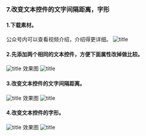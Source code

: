 ### 7.改变文本控件的文字间隔距离，字形
#### 1.下载素材。
公众号内可以查看视频介绍，介绍得更详细。
![title](https://raw.githubusercontent.com/JSZNopi/JSZImage/master/gitnote/2019/10/30/WXCODE-1572446034519.jpeg)

#### 2.先添加两个相同的文本控件，方便下面属性改掉做比较。
![title](https://raw.githubusercontent.com/JSZNopi/JSZImage/master/gitnote/2019/11/07/1-1573136056067.png)
效果图
![title](https://raw.githubusercontent.com/JSZNopi/JSZImage/master/gitnote/2019/11/07/2-1573136181508.png)

#### 3.改变文本控件的文字间隔距离。
![title](https://raw.githubusercontent.com/JSZNopi/JSZImage/master/gitnote/2019/11/07/3-1573136232706.png)
效果图
![title](https://raw.githubusercontent.com/JSZNopi/JSZImage/master/gitnote/2019/11/07/4-1573136275988.png)
#### 4.改变文本控件的字形。
![title](https://raw.githubusercontent.com/JSZNopi/JSZImage/master/gitnote/2019/11/07/5-1573136304761.png)
效果图
![title](https://raw.githubusercontent.com/JSZNopi/JSZImage/master/gitnote/2019/11/07/6-1573136314076.png)